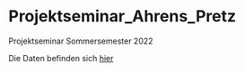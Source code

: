 # Projektseminar_Ahrens_Pretz
Projektseminar Sommersemester 2022

Die Daten befinden sich [hier](https://uni-siegen.sciebo.de/s/eJhlFbSQHn57nxP)
